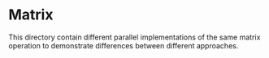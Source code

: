 # Matrix

This directory contain different parallel implementations of the same matrix operation to demonstrate differences between different approaches.